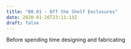 ```yaml
---
title: "08.01 - Off the Shelf Enclosures"
date: 2020-01-26T23:11:13Z
draft: false
---
```


Before spending time designing and fabricating 